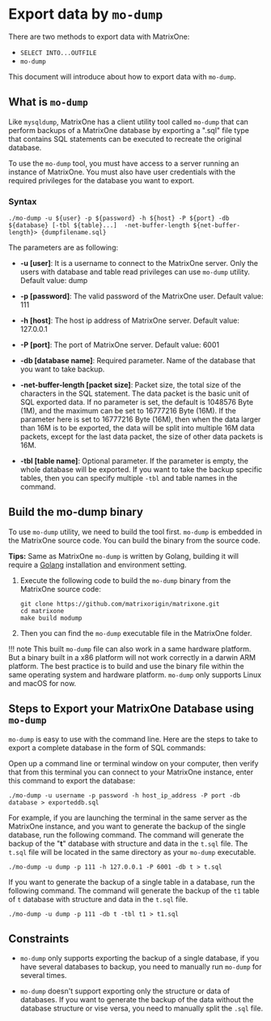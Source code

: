 # Export data by `mo-dump`

There are two methods to export data with MatrixOne:

- `SELECT INTO...OUTFILE`
- `mo-dump`

This document will introduce about how to export data with `mo-dump`.

## What is `mo-dump`

Like `mysqldump`, MatrixOne has a client utility tool called `mo-dump` that can perform backups of a MatrixOne database by exporting a ".sql" file type that contains SQL statements can be executed to recreate the original database.

To use the `mo-dump` tool, you must have access to a server running an instance of MatrixOne. You must also have user credentials with the required privileges for the database you want to export.

### Syntax

```
./mo-dump -u ${user} -p ${password} -h ${host} -P ${port} -db ${database} [-tbl ${table}...]  -net-buffer-length ${net-buffer-length}> {dumpfilename.sql}
```

The parameters are as following:

- **-u [user]**:  It is a username to connect to the MatrixOne server. Only the users with database and table read privileges can use `mo-dump` utility. Default value: dump

- **-p [password]**: The valid password of the MatrixOne user. Default value: 111

- **-h [host]**: The host ip address of MatrixOne server. Default value: 127.0.0.1

- **-P [port]**: The port of MatrixOne server. Default value: 6001

- **-db [database name]**: Required parameter. Name of the database that you want to take backup.

- **-net-buffer-length [packet size]**: Packet size, the total size of the characters in the SQL statement. The data packet is the basic unit of SQL exported data. If no parameter is set, the default is 1048576 Byte (1M), and the maximum can be set to 16777216 Byte (16M). If the parameter here is set to 16777216 Byte (16M), then when the data larger than 16M is to be exported, the data will be split into multiple 16M data packets, except for the last data packet, the size of other data packets is 16M.

- **-tbl [table name]**: Optional parameter. If the parameter is empty, the whole database will be exported. If you want to take the backup specific tables, then you can specify multiple `-tbl` and table names in the command.

## Build the mo-dump binary

To use `mo-dump` utility, we need to build the tool first. `mo-dump` is embedded in the MatrixOne source code. You can build the binary from the source code.

__Tips:__ Same as MatrixOne `mo-dump` is written by Golang, building it will require a <a href="https://go.dev/doc/install" target="_blank">Golang</a> installation and environment setting.

1. Execute the following code to build the `mo-dump` binary from the MatrixOne source code:

    ```
    git clone https://github.com/matrixorigin/matrixone.git
    cd matrixone
    make build modump
    ```

2. Then you can find the `mo-dump` executable file in the MatrixOne folder.

!!! note
    This built `mo-dump` file can also work in a same hardware platform. But a binary built in a x86 platform will not work correctly in a darwin ARM platform. The best practice is to build and use the binary file within the same operating system and hardware platform. `mo-dump` only supports Linux and macOS for now.

## Steps to Export your MatrixOne Database using `mo-dump`

`mo-dump` is easy to use with the command line. Here are the steps to take to export a complete database in the form of SQL commands:

Open up a command line or terminal window on your computer, then verify that from this terminal you can connect to your MatrixOne instance, enter this command to export the database:

```
./mo-dump -u username -p password -h host_ip_address -P port -db database > exporteddb.sql
```

For example, if you are launching the terminal in the same server as the MatrixOne instance, and you want to generate the backup of the single database, run the following command. The command will generate the backup of the "**t**" database with structure and data in the `t.sql` file. The `t.sql` file will be located in the same directory as your `mo-dump` executable.

```
./mo-dump -u dump -p 111 -h 127.0.0.1 -P 6001 -db t > t.sql
```

If you want to generate the backup of a single table in a database, run the following command. The command will generate the backup of the `t1` table of  `t` database with structure and data in the `t.sql` file.

```
./mo-dump -u dump -p 111 -db t -tbl t1 > t1.sql
```

## Constraints

* `mo-dump` only supports exporting the backup of a single database, if you have several databases to backup, you need to manually run `mo-dump` for several times.

* `mo-dump` doesn't support exporting only the structure or data of databases. If you want to generate the backup of the data without the database structure or vise versa, you need to manually split the `.sql` file.
